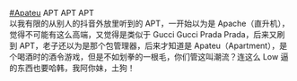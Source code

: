 <p><a href="https://e5n.cc/tags/Apateu" class="mention hashtag" rel="tag">#<span>Apateu</span></a> APT APT APT<br />以我有限的从别人的抖音外放里听到的 APT，一开始以为是 Apache（直升机），觉得不可能有这么高端，又觉得是类似于 Gucci Gucci Prada Prada，后来又刷到 APT，老子还以为是那个包管理器，后来才知道是 Apateu（Apartment），是个喝酒时的酒令游戏，但是不如划拳的一根毛，你们管这叫潮流？连这么 Low 逼的东西也要哈韩，我阿你妹，土狗！</p>